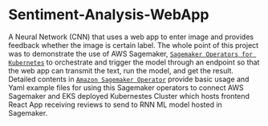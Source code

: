 # Sentiment-Analysis-WebApp

A Neural Network (CNN) that uses a web app to enter image and provides feedback whether the image is certain label. The whole point of this project was to demonstrate the use of AWS Sagemaker, [`Sagemaker Operators for Kubernetes`](https://docs.aws.amazon.com/sagemaker/latest/dg/amazon-sagemaker-operators-for-kubernetes.html) to orchestrate and trigger the model through an endpoint so that the web app can transmit the text, run the model, and get the result.
Detailed contents in [`Amazon Sagemaker Operator`](https://github.com/aws/amazon-sagemaker-operator-for-k8s) provide basic usage and Yaml example files for using this Sagemaker operators to connect AWS Sagemaker and EKS deployed Kubernestes Cluster which hosts frontend React App receiving reviews to send to RNN ML model hosted in Sagemaker.
